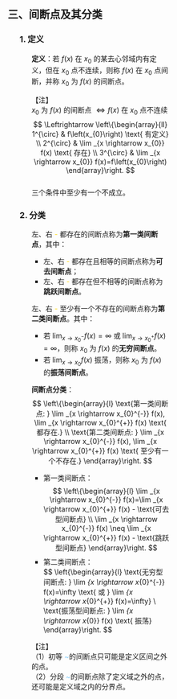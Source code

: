 <div style="float: left; width: 64%; padding: 1%;">

## 三、间断点及其分类

<ul>

### 1. 定义

<ul>

**定义**：若 $f(x)$ 在 $x_{0}$ 的某去心邻域内有定义，但在 $x_{0}$ 点不连续，则称 $f(x)$ 在 $x_{0}$ 点间断，并称 $x_{0}$ 为 $f(x)$ 的间断点。

【注】  
$x_{0}$ 为 $f(x)$ 的间断点 $\Leftrightarrow f(x)$ 在 $x_{0}$ 点不连续  
$$
\Leftrightarrow \left\{\begin{array}{ll} 
1^{\circ} & f\left(x_{0}\right) \text{ 有定义} \\ 
2^{\circ} & \lim _{x \rightarrow x_{0}} f(x) \text{ 存在} \\ 
3^{\circ} & \lim _{x \rightarrow x_{0}} f(x)=f\left(x_{0}\right) 
\end{array}\right.
$$  
三个条件中至少有一个不成立。

</ul>

### 2. 分类

<ul>

左、右  <span style="color: Gold;">- </span>都存在的间断点称为**第一类间断点**，其中：  
- 左、右  <span style="color: Gold;">- </span>都存在且相等的间断点称为**可去间断点**；  
- 左、右  <span style="color: Gold;">- </span>都存在但不相等的间断点称为**跳跃间断点**。  

左、右  <span style="color: Gold;">- </span>至少有一个不存在的间断点称为**第二类间断点**。其中：  
- 若 $\lim _{x \rightarrow x_{0}^{-}} f(x)=\infty$ 或 $\lim _{x \rightarrow x_{0}^{+}} f(x)=\infty$，则称 $x_{0}$ 为 $f(x)$ 的**无穷间断点**。  
- 若 $\lim _{x \rightarrow x_{0}} f(x)$ 振荡，则称 $x_{0}$ 为 $f(x)$ 的**振荡间断点**。

**间断点分类**：  
$$
\left\{\begin{array}{l} 
\text{第一类间断点: } \lim _{x \rightarrow x_{0}^{-}} f(x), \lim _{x \rightarrow x_{0}^{+}} f(x) \text{ 都存在.} \\ 
\text{第二类间断点: } \lim _{x \rightarrow x_{0}^{-}} f(x), \lim _{x \rightarrow x_{0}^{+}} f(x) \text{ 至少有一个不存在.} 
\end{array}\right.
$$
- 第一类间断点：  
  $$
  \left\{\begin{array}{l} 
  \lim _{x \rightarrow x_{0}^{-}} f(x)=\lim _{x \rightarrow x_{0}^{+}} f(x) - \text{可去型间断点} \\ 
  \lim _{x \rightarrow x_{0}^{-}} f(x) \neq \lim _{x \rightarrow x_{0}^{+}} f(x) - \text{跳跃型间断点} 
  \end{array}\right.
  $$
- 第二类间断点：  
  $$
  \left\{\begin{array}{l} 
  \text{无穷型间断点: } \lim _{x \rightarrow x_{0}^{-}} f(x)=\infty \text{ 或 } \lim _{x \rightarrow x_{0}^{+}} f(x)=\infty} \\ 
  \text{振荡型间断点: } \lim _{x \rightarrow x_{0}} f(x) \text{ 振荡} 
  \end{array}\right.
  $$

【注】  
（1）初等 <span style="color: LightSkyBlue;">~</span>的间断点只可能是定义区间之外的点。  
（2）分段 <span style="color: LightSkyBlue;">~</span>的间断点除了定义域之外的点，还可能是定义域之内的分界点。

</ul>

</ul>
</div>
<div style="float: right; width: 26%; padding: 1%;">

</div>
<div style="clear: both;"></div>
